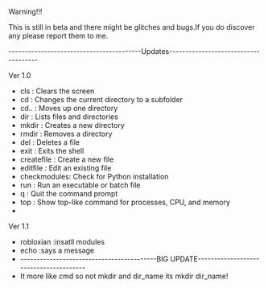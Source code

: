 Warning!!!

This is still in beta and there might be glitches and bugs.If you do discover any please report them to me.

-----------------------------------------Updates-------------------------------------

Ver 1.0
  - cls        : Clears the screen
  - cd         : Changes the current directory to a subfolder
  - cd..       : Moves up one directory
  - dir        : Lists files and directories
  - mkdir      : Creates a new directory
  - rmdir      : Removes a directory
  - del        : Deletes a file
  - exit       : Exits the shell
  - createfile : Create a new file
  - editfile   : Edit an existing file
  - checkmodules: Check for Python installation
  - run        : Run an executable or batch file
  - q          : Quit the command prompt
  - top        : Show top-like command for processes, CPU, and memory
  - 
Ver 1.1
  - robloxian  :insatll modules
  - echo       :says a message
  - ------------------------------------------BIG UPDATE---------------------------------------
  - It more like cmd so not mkdir and dir_name its mkdir dir_name!
